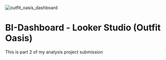 ![outfit_oasis_dashboard](https://gckarchive.com/wp-content/uploads/2025/02/bi1.png)
# BI-Dashboard - Looker Studio (Outfit Oasis)
This is part 2 of my analysis project submission
